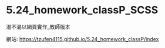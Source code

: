 # 5.24_homework_classP_SCSS
渴不渴以網頁實作_教師版本

網站:
https://tzufen4115.github.io/5.24_homework_classP/index